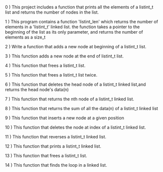 0 ) This project includes a function that prints all the elements of a listint_t list and returns the  number of nodes in the list.

1 ) This program contains a function 'listint_len' which returns the number of elements in a 'listint_t' linked list. the function takes a pointer to the beginning of the list as its only parameter, and returns the number of elements as a size_t

2 ) Write a function that adds a new node at beginning of a listint_t list.

3 ) This function adds a new node at the end of listint_t list.

4 ) This function that frees a listint_t list.

5 ) This function that frees a listint_t list twice.

6 ) This function that deletes the head node of a listint_t linked list,and returns the head node's data(n)

7 ) This function that returns the nth node of a listint_t linked list.

8 ) This function that returns the sum of all the data(n) of a listint_t linked list

9 ) This function that inserts a new node at a given position

10 ) This function that deletes the node at index of a listint_t linked list.

11 ) This function that reverses a listint_t linked list.

12 ) This function that prints a listint_t linked list.

13 ) This function that frees a listint_t list.

14 ) This function that finds the loop in a linked list.
